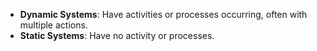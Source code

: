 - **Dynamic Systems**: Have activities or processes occurring, often with multiple actions.
- **Static Systems**: Have no activity or processes.
